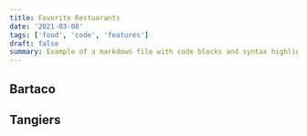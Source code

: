 ```yaml
---
title: Favorite Restuarants
date: '2021-03-08'
tags: ['food', 'code', 'features']
draft: false
summary: Example of a markdown file with code blocks and syntax highlighting
---
```


## Bartaco

## Tangiers